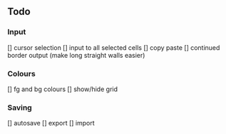 ## Todo

### Input
[] cursor selection
  [] input to all selected cells
  [] copy paste
[] continued border output (make long straight walls easier)

### Colours
[] fg and bg colours
[] show/hide grid

### Saving
[] autosave
[] export
[] import
